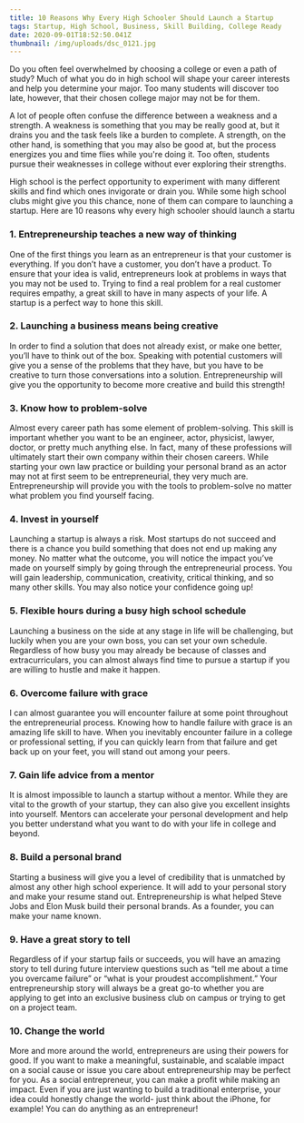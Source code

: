 ```yaml
---
title: 10 Reasons Why Every High Schooler Should Launch a Startup
tags: Startup, High School, Business, Skill Building, College Ready
date: 2020-09-01T18:52:50.041Z
thumbnail: /img/uploads/dsc_0121.jpg
---
```

Do you often feel overwhelmed by choosing a college or even a path of study? Much of what you do in high school will shape your career interests and help you determine your major. Too many students will discover too late, however, that their chosen college major may not be for them. 

A lot of people often confuse the difference between a weakness and a strength. A weakness is something that you may be really good at, but it drains you and the task feels like a burden to complete. A strength, on the other hand, is something that you may also be good at, but the process energizes you and time flies while you're doing it. Too often, students pursue their weaknesses in college without ever exploring their strengths. 

High school is the perfect opportunity to experiment with many different skills and find which ones invigorate or drain you. While some high school clubs might give you this chance, none of them can compare to launching a startup. Here are 10 reasons why every high schooler should launch a startu
### 1. Entrepreneurship teaches a new way of thinking

One of the first things you learn as an entrepreneur is that your customer is everything. If you don’t have a customer, you don’t have a product. To ensure that your idea is valid, entrepreneurs look at problems in ways that you may not be used to. Trying to find a real problem for a real customer requires empathy, a great skill to have in many aspects of your life. A startup is a perfect way to hone this skill.

### 2. Launching a business means being creative

In order to find a solution that does not already exist, or make one better, you’ll have to think out of the box. Speaking with potential customers will give you a sense of the problems that they have, but you have to be creative to turn those conversations into a solution. Entrepreneurship will give you the opportunity to become more creative and build this strength!

### 3. Know how to problem-solve

Almost every career path has some element of problem-solving. This skill is important whether you want to be an engineer, actor, physicist, lawyer, doctor, or pretty much anything else. In fact, many of these professions will ultimately start their own company within their chosen careers. While starting your own law practice or building your personal brand as an actor may not at first seem to be entrepreneurial, they very much are. Entrepreneurship will provide you with the tools to problem-solve no matter what problem you find yourself facing.

### 4. Invest in yourself

Launching a startup is always a risk. Most startups do not succeed and there is a chance you build something that does not end up making any money. No matter what the outcome, you will notice the impact you’ve made on yourself simply by going through the entrepreneurial process. You will gain leadership, communication, creativity, critical thinking, and so many other skills. You may also notice your confidence going up!

### 5. Flexible hours during a busy high school schedule

Launching a business on the side at any stage in life will be challenging, but luckily when you are your own boss, you can set your own schedule. Regardless of how busy you may already be because of classes and extracurriculars, you can almost always find time to pursue a startup if you are willing to hustle and make it happen.

### 6. Overcome failure with grace

I can almost guarantee you will encounter failure at some point throughout the entrepreneurial process. Knowing how to handle failure with grace is an amazing life skill to have. When you inevitably encounter failure in a college or professional setting, if you can quickly learn from that failure and get back up on your feet, you will stand out among your peers.

### 7. Gain life advice from a mentor

It is almost impossible to launch a startup without a mentor. While they are vital to the growth of your startup, they can also give you excellent insights into yourself. Mentors can accelerate your personal development and help you better understand what you want to do with your life in college and beyond.

### 8. Build a personal brand

Starting a business will give you a level of credibility that is unmatched by almost any other high school experience. It will add to your personal story and make your resume stand out. Entrepreneurship is what helped Steve Jobs and Elon Musk build their personal brands. As a founder, you can make your name known.

### 9. Have a great story to tell

Regardless of if your startup fails or succeeds, you will have an amazing story to tell during future interview questions such as “tell me about a time you overcame failure” or “what is your proudest accomplishment.” Your entrepreneurship story will always be a great go-to whether you are applying to get into an exclusive business club on campus or trying to get on a project team.


### 10. Change the world

More and more around the world, entrepreneurs are using their powers for good. If you want to make a meaningful, sustainable, and scalable impact on a social cause or issue you care about entrepreneurship may be perfect for you. As a social entrepreneur, you can make a profit while making an impact. Even if you are just wanting to build a traditional enterprise, your idea could honestly change the world- just think about the iPhone, for example! You can do anything as an entrepreneur!